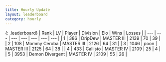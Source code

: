 ```yaml
---
title: Hourly Update
layout: leaderboard
category: hourly
---
```


{: .leaderboard}
| Rank | LV | Player | Division | Elo | Wins | Losses |
| --- | --- | --- | --- | --- | --- | --- |
| <span data-change="2">1</span> | 386 | <span title="ID: 649454">DripDew</span> | MASTER III | <span data-change="20">2139</span> | <span data-change="2">70</span> | <span data-change="0">39</span> |
| <span data-change="0">2</span> | 108 | <span title="ID: 748055">Mommy Ceroba</span> | MASTER III | <span data-change="0">2126</span> | <span data-change="0">64</span> | <span data-change="0">31</span> |
| <span data-change="-2">3</span> | 1046 | <span title="ID: 540690">poon</span> | MASTER III | <span data-change="-8">2125</span> | <span data-change="1">64</span> | <span data-change="2">38</span> |
| <span data-change="0">4</span> | 433 | <span title="ID: 619928">Callisto</span> | MASTER IV | <span data-change="0">2109</span> | <span data-change="0">25</span> | <span data-change="0">4</span> |
| <span data-change="4">5</span> | 3953 | <span title="ID: 370081">Demon Divergent</span> | MASTER IV | <span data-change="34">2109</span> | <span data-change="3">55</span> | <span data-change="0">26</span> |